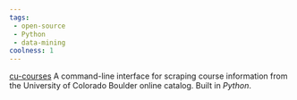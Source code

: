 ```yaml
---
tags: 
 - open-source
 - Python
 - data-mining
coolness: 1
---
```

[cu-courses](https://github.com/skasica/cu-courses) A command-line interface for scraping course information from the University of Colorado Boulder online catalog. Built in *Python*.
